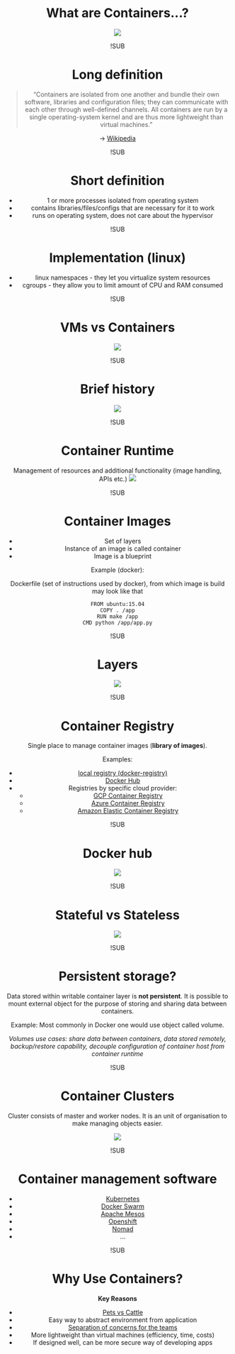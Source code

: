 <!-- .slide: data-background="#FB8033" -->
<center>

# What are Containers...?
<div style="width: 75%; height: auto;">
  <img src="img/real-containers.jpg"/>
</div>

!SUB
# Long definition
  <blockquote>
    “Containers are isolated from one another and bundle their own software, libraries and configuration files; they can communicate with each other through well-defined channels.  All containers are run by a single operating-system kernel and are thus more lightweight than virtual machines.”  
  </blockquote>
  -> <a href=https://en.wikipedia.org/wiki/Docker_(software)>Wikipedia</a>

!SUB
# Short definition
- 1 or more processes isolated from operating system
- contains libraries/files/configs that are necessary for it to work
- runs on operating system, does not care about the hypervisor

!SUB
# Implementation (linux)
- linux namespaces - they let you virtualize system resources
- cgroups - they allow you to limit amount of CPU and RAM consumed

!SUB
# VMs vs Containers
<div class="plain" style="border-top:100px;">
  <img src="img/containers-virt-by-google.png"/>
</div>

!SUB
# Brief history
<div style="width: 100%; height: auto;">
  <img src="img/brief-history.png"/>
</div>

!SUB
# Container Runtime
Management of resources and additional functionality (image handling, APIs etc.)
<img src="img/container-runtimes.png"/>

!SUB
# Container Images
- Set of layers
- Instance of an image is called container
- Image is a blueprint

Example (docker):

Dockerfile (set of instructions used by docker),
from which image is build may look like that
```
FROM ubuntu:15.04
COPY . /app
RUN make /app
CMD python /app/app.py
```

!SUB
# Layers
<div>
<img src="img/container-layers.jpg"/>
</div>

!SUB
# Container Registry
Single place to manage container images (**library of images**).

Examples:
- [local registry (docker-registry)](https://www.docker.com/blog/how-to-use-your-own-registry/)
- [Docker Hub](https://hub.docker.com/)
- Registries by specific cloud provider:
  - [GCP Container Registry](https://cloud.google.com/container-registry/)
  - [Azure Container Registry](https://azure.microsoft.com/en-us/services/container-registry/)
  - [Amazon Elastic Container Registry](https://aws.amazon.com/ecr/)


!SUB
# Docker hub

<img src="img/docker-hub.png"/>

!SUB
# Stateful vs Stateless
<img src="img/stateful-stateless.png"/>

!SUB
# Persistent storage?
Data stored within writable container layer is **not persistent**.
It is possible to mount external object for the purpose of storing and sharing data between containers.

Example: Most commonly in Docker one would use object called volume.

*Volumes use cases: share data between containers, data stored remotely, backup/restore capability, 
decouple configuration of container host from container runtime*

!SUB
# Container Clusters
Cluster consists of master and worker nodes. 
It is an unit of organisation to make managing objects easier.

<img src="img/k8s-cluster.png"/>

!SUB
# Container management software

- [Kubernetes](https://kubernetes.io/)
- [Docker Swarm](https://docs.docker.com/engine/swarm/)
- [Apache Mesos](http://mesos.apache.org/)
- [Openshift](https://www.openshift.com/)
- [Nomad](https://www.nomadproject.io/)
- ...

!SUB
# Why Use Containers?

**Key Reasons**
- [Pets vs Cattle](http://cloudscaling.com/blog/cloud-computing/the-history-of-pets-vs-cattle/)
- Easy way to abstract environment from application
- [Separation of concerns for the teams](https://en.wikipedia.org/wiki/Separation_of_concerns)
- More lightweight than virtual machines (efficiency, time, costs)
- If designed well, can be more secure way of developing apps

